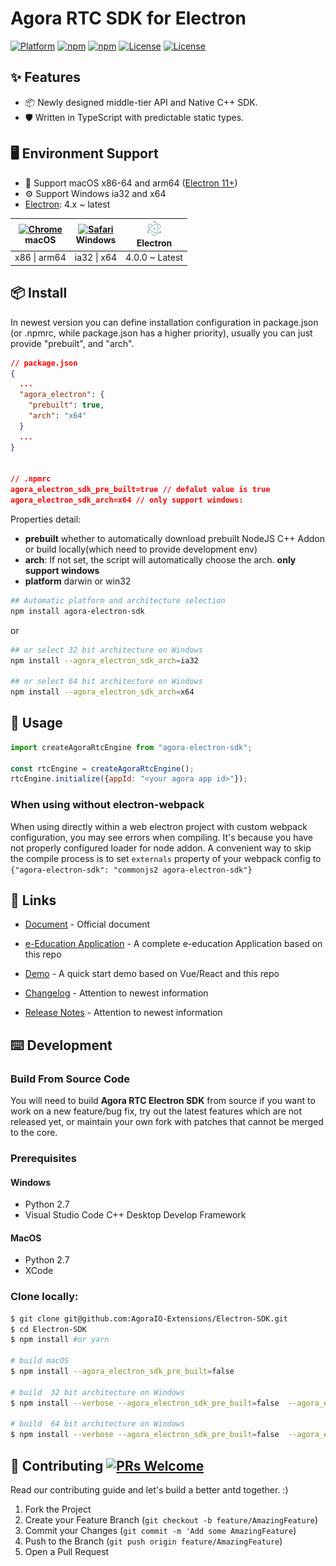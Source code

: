 # Agora RTC SDK for Electron

<div align="left">
    <a href="https://github.com/AgoraIO-Extensions/Electron-SDK"><img src="https://img.shields.io/badge/Platform-macOS--x86--64%20%7C%20macOS--arm64%20%7C%20win--32%20%7C%20win--64-blue?logo=Electron&labelColor=fff" alt="Platform"/></a>
    <a href="https://www.npmjs.com/package/agora-electron-sdk"><img alt="npm" src="https://img.shields.io/npm/v/agora-electron-sdk?color=blue&style=flat-square&logo=npm"></a>
    <a href="https://www.npmjs.com/package/agora-electron-sdk"><img alt="npm" src="https://img.shields.io/npm/dm/agora-electron-sdk?color=blue&style=flat-square&logo=npm"></a>
    <a href="./LICENSE"><img src="https://img.shields.io/github/license/agoraio-extensions/electron-sdk?color=blue&style=flat-square" alt="License"/></a>
    <a href="https://github.com/AgoraIO-Extensions/Electron-SDK/issues"><img src="https://flat.badgen.net/github/label-issues/AgoraIO-Extensions/Electron-SDK/help%20wanted/open" alt="License"/></a>

</div>

## ✨ Features

- 📦 Newly designed middle-tier API and Native C++ SDK.
- 🛡 Written in TypeScript with predictable static types.

## 🖥 Environment Support

- 🌈 Support macOS x86-64 and arm64 ([Electron 11+](https://www.electronjs.org/zh/blog/apple-silicon))
- ⚙️ Support Windows ia32 and x64
- [Electron](https://www.electronjs.org/): 4.x ~ latest

| [<img src="https://simpleicons.org/icons/macos.svg" alt="Chrome" width="48px" height="24px" />]()<br>macOS | [<img src="https://simpleicons.org/icons/windows.svg" alt="Safari" width="24px" height="24px" />]()<br>Windows | [<img src="https://raw.githubusercontent.com/alrra/browser-logos/master/src/electron/electron_48x48.png" alt="Electron" width="24px" height="24px" />](http://godban.github.io/browsers-support-badges/)<br>Electron |
| ---------------------------------------------------------------------------------------------------------- | -------------------------------------------------------------------------------------------------------------- | -------------------------------------------------------------------------------------------------------------------------------------------------------------------------------------------------------------------- |
| x86 \| arm64                                                                                               | ia32 \| x64                                                                                                    | 4.0.0 ~ Latest                                                                                                                                                                                                       |

## 📦 Install

In newest version you can define installation configuration in package.json (or .npmrc, while package.json has a higher
priority), usually you can just provide "prebuilt", and "arch".

```json
// package.json
{
  ...
  "agora_electron": {
    "prebuilt": true,
    "arch": "x64"
  }
  ...
}


// .npmrc
agora_electron_sdk_pre_built=true // defalut value is true
agora_electron_sdk_arch=x64 // only support windows:
```

Properties detail:

- **prebuilt** whether to automatically download prebuilt NodeJS C++ Addon or build locally(which need to provide
  development env)
- **arch**: If not set, the script will automatically choose the arch. **only support windows**
- **platform** darwin or win32

```bash
## Automatic platform and architecture selection
npm install agora-electron-sdk
```

or

```bash
## or select 32 bit architecture on Windows
npm install --agora_electron_sdk_arch=ia32

## or select 64 bit architecture on Windows
npm install --agora_electron_sdk_arch=x64
```

## 🔨 Usage

```javascript
import createAgoraRtcEngine from "agora-electron-sdk";

const rtcEngine = createAgoraRtcEngine();
rtcEngine.initialize({appId: "<your agora app id>"});
```

### When using without electron-webpack

When using directly within a web electron project with custom webpack configuration, you may see errors when compiling.
It's because you have not properly configured loader for node addon. A convenient way to skip the compile process is to
set `externals` property of your webpack config to `{"agora-electron-sdk": "commonjs2 agora-electron-sdk"}`

## 🔗 Links

- [Document](https://docs.agora.io/en/Video/API%20Reference/electron/index.html) - Official document

- [e-Education Application](https://github.com/AgoraIO/ARD-eEducation-with-Electron) - A complete e-education
  Application based on this repo

- [Demo](./example/) - A quick start demo based on Vue/React and this repo

- [Changelog](./CHANGELOG.md) - Attention to newest information

- [Release Notes](https://docs.agora.io/en/video-call-4.x/release_electron_ng?platform=Electron) - Attention to newest
  information

## ⌨️ Development

### Build From Source Code

You will need to build **Agora RTC Electron SDK** from source if you want to work on a new feature/bug fix, try out the
latest features which are not released yet, or maintain your own fork with patches that cannot be merged to the core.

### Prerequisites

#### Windows

- Python 2.7
- Visual Studio Code C++ Desktop Develop Framework

#### MacOS

- Python 2.7
- XCode

### Clone locally:

```bash
$ git clone git@github.com:AgoraIO-Extensions/Electron-SDK.git
$ cd Electron-SDK
$ npm install #or yarn

# build macOS
$ npm install --agora_electron_sdk_pre_built=false

# build  32 bit architecture on Windows
$ npm install --verbose --agora_electron_sdk_pre_built=false  --agora_electron_sdk_arch=ia32

# build  64 bit architecture on Windows
$ npm install --verbose --agora_electron_sdk_pre_built=false  --agora_electron_sdk_arch=x64
```

## 🤝 Contributing [![PRs Welcome](https://img.shields.io/badge/PRs-welcome-brightgreen.svg?style=flat-square)](https://github.com/AgoraIO-Extensions/Electron-SDK/pulls)

Read our contributing guide and let's build a better antd together. :)

1. Fork the Project
2. Create your Feature Branch (`git checkout -b feature/AmazingFeature`)
3. Commit your Changes (`git commit -m 'Add some AmazingFeature`)
4. Push to the Branch (`git push origin feature/AmazingFeature`)
5. Open a Pull Request
